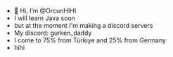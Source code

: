 - 👋 Hi, I’m @OrcunHIHI
- I will learn Java soon
- but at the moment I'm making a discord servers
- My discord: gurken_daddy
- I come to 75% from Türkiye and 25% from Germany
- hihi
